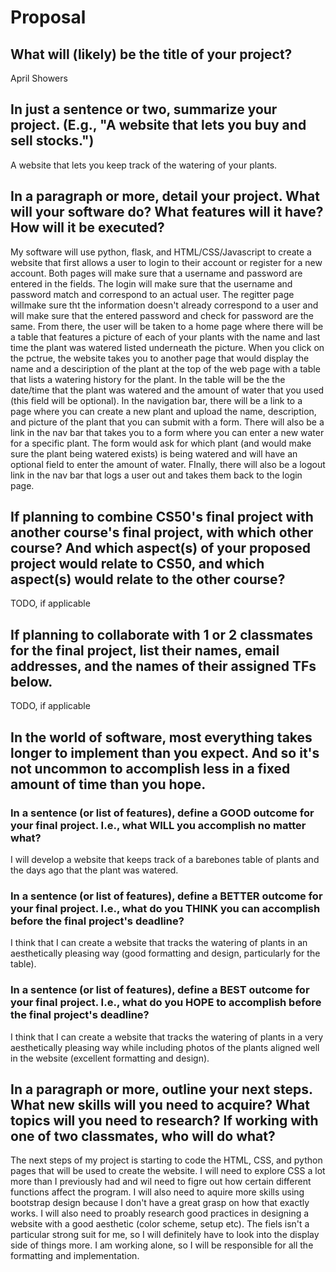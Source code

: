 # Proposal

## What will (likely) be the title of your project?

April Showers

## In just a sentence or two, summarize your project. (E.g., "A website that lets you buy and sell stocks.")

A website that lets you keep track of the watering of your plants.

## In a paragraph or more, detail your project. What will your software do? What features will it have? How will it be executed?

My software will use python, flask, and HTML/CSS/Javascript to create a website that first allows a user to login to their account or register for a new account. Both pages will
make sure that a username and password are entered in the fields. The login will make sure that the username and password match and correspond to an actual user. The regitter page
willmake sure tht the information  doesn't already correspond to a user and will make sure that the entered password and check for password are the same. From there, the user will
be taken to a home page where there will be a table that features a picture of each of your plants with the name and last time the plant was watered listed underneath the picture.
When you click on the pctrue, the website takes you to another page that would display the name and a desciription of the plant at the top of the web page with a table that lists a
watering history for the plant. In the table will be the the date/time that the plant was watered and the amount of water that you used (this field will be optional). In the navigation
bar, there will be a link to a page where you can create a new plant and upload the name, description, and picture of the plant that you can submit with a form. There will also be a link
in the nav bar that takes you to a form where you can enter a new water for a specific plant. The form would ask for which plant (and would make sure the plant being watered exists) is being
watered and will have an optional field to enter the amount of water. FInally, there will also be a logout link in the nav bar that logs a user out and takes them back to the login page.

## If planning to combine CS50's final project with another course's final project, with which other course? And which aspect(s) of your proposed project would relate to CS50, and which aspect(s) would relate to the other course?

TODO, if applicable

## If planning to collaborate with 1 or 2 classmates for the final project, list their names, email addresses, and the names of their assigned TFs below.

TODO, if applicable

## In the world of software, most everything takes longer to implement than you expect. And so it's not uncommon to accomplish less in a fixed amount of time than you hope.

### In a sentence (or list of features), define a GOOD outcome for your final project. I.e., what WILL you accomplish no matter what?

I will develop a website that keeps track of a barebones table of plants and the days ago that the plant was watered.

### In a sentence (or list of features), define a BETTER outcome for your final project. I.e., what do you THINK you can accomplish before the final project's deadline?

I think that I can create a website that tracks the watering of plants in an aesthetically pleasing way (good formatting and design, particularly for the table).

### In a sentence (or list of features), define a BEST outcome for your final project. I.e., what do you HOPE to accomplish before the final project's deadline?

I think that I can create a website that tracks the watering of plants in a very aesthetically pleasing way while including photos of the plants aligned well in the website (excellent formatting and design).

## In a paragraph or more, outline your next steps. What new skills will you need to acquire? What topics will you need to research? If working with one of two classmates, who will do what?

The next steps of my project is starting to code the HTML, CSS, and python pages that will be used to create the website. I will need to explore CSS a lot more than I previously had
and wil need to figre out how certain different functions affect the program. I will also need to aquire more skills using bootstrap design because I don't have a great grasp on how that
exactly works. I will also need to proably research good practices in designing a website with a good aesthetic (color scheme, setup etc). The fiels isn't a particular strong suit for me,
so I will definitely have to look into the display side of things more. I am working alone, so I will be responsible for all the formatting and implementation.





